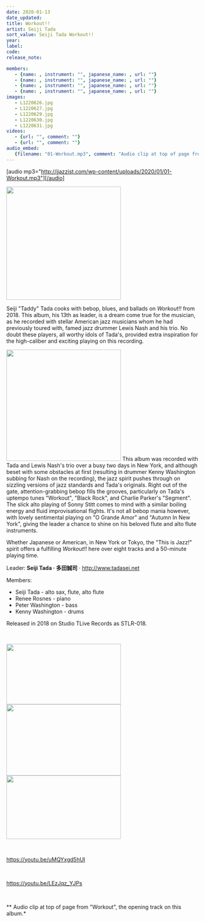 ```yaml
---
date: 2020-01-13
date_updated: 
title: Workout!!
artist: Seiji Tada
sort_value: Seiji Tada Workout!!
year: 
label: 
code: 
release_note: 

members:
   - {name: , instrument: "", japanese_name: , url: ""}
   - {name: , instrument: "", japanese_name: , url: ""}
   - {name: , instrument: "", japanese_name: , url: ""}
   - {name: , instrument: "", japanese_name: , url: ""}
images: 
   - L1220626.jpg
   - L1220627.jpg
   - L1220629.jpg
   - L1220630.jpg
   - L1220631.jpg
videos: 
   - {url: "", comment: ""}
   - {url: "", comment: ""}
audio_embed:
   {filename: "01-Workout.mp3", comment: "Audio clip at top of page from \"Workout\", the opening track on this album:"}
---
```

[audio mp3="http://jjazzist.com/wp-content/uploads/2020/01/01-Workout.mp3"][/audio]

<a href="http://jjazzist.com/wp-content/uploads/2020/01/L1220626.jpg"><img class="size-medium wp-image-4899 alignright" src="http://jjazzist.com/wp-content/uploads/2020/01/L1220626-300x296.jpg" alt="" width="300" height="296" /></a>

Seiji "Taddy" Tada cooks with bebop, blues, and ballads on *Workout!!* from 2018. This album, his 13th as leader, is a dream come true for the musician, as he recorded with stellar American jazz musicians whom he had previously toured with, famed jazz drummer Lewis Nash and his trio. No doubt these players, all worthy idols of Tada's, provided extra inspiration for the high-caliber and exciting playing on this recording.

<a href="http://jjazzist.com/wp-content/uploads/2020/01/L1220627.jpg"><img class="size-medium wp-image-4900 alignright" src="http://jjazzist.com/wp-content/uploads/2020/01/L1220627-300x291.jpg" alt="" width="300" height="291" /></a>
This album was recorded with Tada and Lewis Nash's trio over a busy two days in New York, and although beset with some obstacles at first (resulting in drummer Kenny Washington subbing for Nash on the recording), the jazz spirit pushes through on sizzling versions of jazz standards and Tada's originals. Right out of the gate, attention-grabbing bebop fills the grooves, particularly on Tada's uptempo tunes "Workout", "Black Rock", and Charlie Parker's "Segment". The slick alto playing of Sonny Stitt comes to mind with a similar boiling energy and fluid improvisational flights. It's not all bebop mania however, with lovely sentimental playing on "O Grande Amor" and "Autumn In New York", giving the leader a chance to shine on his beloved flute and alto flute instruments.

Whether Japanese or American, in New York or Tokyo, the "This is Jazz!" spirit offers a fulfilling *Workout!!* here over eight tracks and a 50-minute playing time.

Leader:<strong> Seiji Tada · 多田誠司</strong> · <a href="http://www.tadasei.net">http://www.tadasei.net</a>

Members:
<ul>
 	<li>Seiji Tada - alto sax, flute, alto flute</li>
 	<li>Renee Rosnes - piano</li>
 	<li>Peter Washington - bass</li>
 	<li>Kenny Washington - drums</li>
</ul>
Released in 2018 on Studio TLive Records as STLR-018.

&nbsp;

<a href="http://jjazzist.com/wp-content/uploads/2020/01/L1220629.jpg"><img class="alignnone size-medium wp-image-4901" src="http://jjazzist.com/wp-content/uploads/2020/01/L1220629-300x158.jpg" alt="" width="300" height="158" /></a> <a href="http://jjazzist.com/wp-content/uploads/2020/01/L1220630.jpg"><img class="alignnone size-medium wp-image-4902" src="http://jjazzist.com/wp-content/uploads/2020/01/L1220630-300x186.jpg" alt="" width="300" height="186" /></a> <a href="http://jjazzist.com/wp-content/uploads/2020/01/L1220631.jpg"><img class="alignnone size-medium wp-image-4903" src="http://jjazzist.com/wp-content/uploads/2020/01/L1220631-300x166.jpg" alt="" width="300" height="166" /></a>

&nbsp;

https://youtu.be/uMQYxgd5hUI

&nbsp;

https://youtu.be/LEzJqz_YJPs

&nbsp;

** Audio clip at top of page from "Workout", the opening track on this album.*
